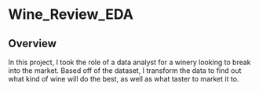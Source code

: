 # Wine_Review_EDA
## Overview
In this project, I took the role of a data analyst for a winery looking to break into the market. Based off of the dataset,
I transform the data to find out what kind of wine will do the best, as well as what taster to market it to.

